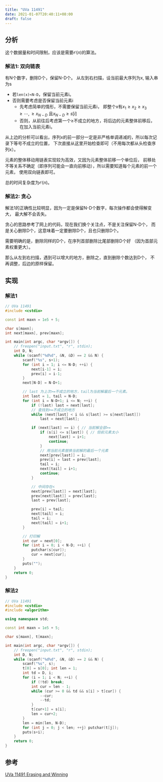 ```yaml
---
title: "UVa 11491"
date: 2021-01-07T20:40:11+08:00
draft: false
---
```


## 分析

这个数据量和时间限制，应该是需要$\mathcal{O} (n)$的算法。

### 解法1: 双向链表

有N个数字，删除D个，保留N-D个。
从左到右扫描，设当前最大序列为x, 输入串为s
- 若`len(x)<N-D`，保留当前元素i。
- 否则需要考虑是否保留当前元素i
    - 先考虑简单的情形，不需要保留当前元素i，
即整个x有$x_1 \geqslant x_2 \geqslant x_3 \geqslant \cdots, \geqslant x_{N-D}$
且$x_{N-D} \geqslant s[i]$
    - 否则，从前往后考虑第一个$\geqslant$不成立的地方，将后边的元素整体前移后，在加入当前元素i。

从上边的分析可以看出，序列x的前一部分一定是非严格单调递减的，所以每次记录下等号不成立的位置，
下次直接从这里开始检查即可（不用每次都从头检查序列x）。

元素的整体移动用链表实现较为高效，又因为元素整体前移一个单位后，
前移处不等关系不确定（即序列可能会一直向前移动），所以需要知道每个元素的前一个元素，
使用双向链表即可。

总的时间复杂度为$\mathcal{O} (n)$。

### 解法2: 贪心

解法1的正确性比较明显，因为一定是保留N-D个数字，每次操作都会使得解变大，
最大解不会丢失。

贪心的思路参考了网上的代码，现在我们换个关注点，不是关注保留N-D个，
而是关心删除D个，这意味着一定要删除D个，且也只删除D个。

需要明确的是，删除同样的D个，在序列首部删除比尾部删除D个好
（因为首部元素权重更大）。

那么从左到右扫描，遇到可以增大的地方，删除之，直到删除个数达到D个，
不再调整，后边的原样保留。

## 实现

### 解法1

```cpp
// UVa 11491
#include <cstdio>

const int maxn = 1e5 + 5;

char s[maxn];
int next[maxn], prev[maxn];

int main(int argc, char *argv[]) {
    // freopen("input.txt", "r", stdin);
    int D, N;
    while (scanf("%d%d", &N, &D) == 2 && N) {
        scanf("%s", s+1);
        for (int i = 1; i <= N-D; ++i) {
            next[i-1] = i;
            prev[i] = i-1;
        }
        next[N-D] = N-D+1;

        // last 为上次>=不成立的地方，tail为当前解最后一个元素。
        int last = 1, tail = N-D;
        for (int i = N-D+1; i <= N; ++i) {
            if (!last) last = next[last];
            // 查找到>=不成立的地方
            while (next[last] < i && s[last] >= s[next[last]])
                last = next[last];

            if (next[last] == i) { // 当前解全部>=
                if (s[i] <= s[last]) { // 但前元素太小
                    next[last] = i+1;
                    continue;
                }
                // 用当前元素替换当前解的最后一个元素
                next[prev[last]] = i;
                prev[i] = last = prev[last];
                tail = i;
                next[tail] = i+1;
                continue;
            }

            // 中间存在<
            next[prev[last]] = next[last];
            prev[next[last]] = prev[last];
            last = prev[last];

            prev[i] = tail;
            next[tail] = i;
            tail = i;
            next[tail] = i+1;
        }

        // 打印解
        int cur = next[0];
        for (int i = 0; i < N-D; ++i) {
            putchar(s[cur]);
            cur = next[cur];
        }
        puts("");
    }
    return 0;
}
```

### 解法2

```cpp
// UVa 11491
#include <cstdio>
#include <algorithm>

using namespace std;

const int maxn = 1e5 + 5;

char s[maxn], t[maxn];

int main(int argc, char *argv[]) {
    // freopen("input.txt", "r", stdin);
    int D, N;
    while (scanf("%d%d", &N, &D) == 2 && N) {
        scanf("%s", s);
        t[0] = s[0]; int len = 1;
        int td = D, i;
        for (i = 1; i < N; ++i) {
            if (!td) break;
            int cur = len - 1;
            while (cur >= 0 && td && s[i] > t[cur]) {
                --cur;
                --td;
            }
            t[cur+1] = s[i];
            len = cur+2;
        }
        len = min(len, N-D);
        for (int j = 0; j < len; ++j) putchar(t[j]);
        puts(s+i);
    }
    return 0;
}
```

## 参考

[UVa 11491 Erasing and Winning](https://www.cnblogs.com/DynastySun/p/9349026.html)
